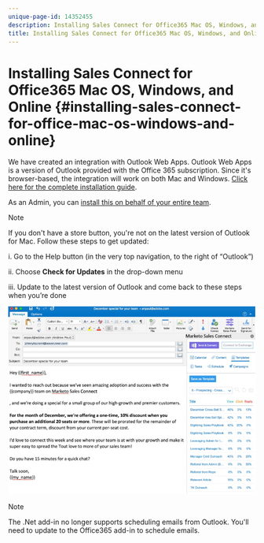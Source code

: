 ```yaml
---
unique-page-id: 14352455
description: Installing Sales Connect for Office365 Mac OS, Windows, and Online - Marketo Docs - Product Documentation
title: Installing Sales Connect for Office365 Mac OS, Windows, and Online
---
```


# Installing Sales Connect for Office365 Mac OS, Windows, and Online {#installing-sales-connect-for-office-mac-os-windows-and-online}

We have created an integration with Outlook Web Apps. Outlook Web Apps is a version of Outlook provided with the Office 365 subscription. Since it's browser-based, the integration will work on both Mac and Windows. [Click here for the complete installation guide](https://s3.amazonaws.com/tout-user-store/outlook-mac/assets/install_tout_add-in_outlook_mac.pdf).

As an Admin, you can [install this on behalf of your entire team](https://docs.microsoft.com/en-us/office365/admin/manage/manage-deployment-of-add-ins?view=o365-worldwide).

>[!NOTE]
>
>If you don't have a store button, you're not on the latest version of Outlook for Mac. Follow these steps to get updated:
>
>i. Go to the Help button (in the very top navigation, to the right of “Outlook”)
>
>ii. Choose **Check for Updates** in the drop-down menu
>
>iii. Update to the latest version of Outlook and come back to these steps when you’re done

![](assets/one.png)

>[!NOTE]
>
>The .Net add-in no longer supports scheduling emails from Outlook. You'll need to update to the Office365 add-in to schedule emails.
